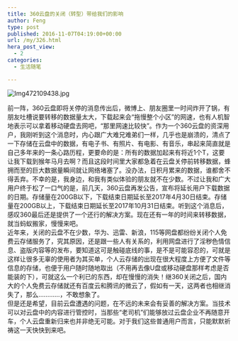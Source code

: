```yaml
---
title: 360云盘的关闭（转型）带给我们的影响
author: Feng
type: post
published: 2016-11-07T04:19:00+00:00
url: /my/326.html
hera_post_view:
  - 2
categories:
  - 生活随笔

---
```

<img decoding="async" src="https://cdn.uu126.cn/usr/uploads/2016/11/3946597508.jpg" alt="Img472109438.jpg" title="Img472109438.jpg" />

前一阵，360云盘即将关停的消息传出后，微博上、朋友圈里一时间炸开了锅，有朋友吐槽说要转移的数据量太大，下载起来会“拖慢整个小区”的网速，也有人机智地表示可以拿着移动硬盘去网吧，“那里网速比较快”。作为一个360云盘的资深用户，我刚听到这个消息时，内心跟广大难兄难弟们一样，几乎也是崩溃的，清点了一下存储在云盘中的数据，有电子书、有照片、有电影、有音乐，串起来简直就是自己多年来的一条心路历程，更要命的是：所有的数据加起来有将近1个T，这要让我下载到猴年马月去啊？而且这段时间里大家都急着在云盘关停前转移数据，蜂拥而至的巨大数据量瞬间就让网络堵塞了。没办法，日积月累来的数据，谁都舍不得丢弃。不幸的是，我身边，和我有类似体验的朋友就不在少数。不过让我和广大用户终于松了一口气的是，前几天，360云盘再发公告，宣布将延长用户下载数据的日期。存储量在200GB以下，下载结束日期延长至2017年4月30日结束。存储量在200GB以上，下载结束日期延长至2017年10月31日结束。听到这个消息后，感叹360最后还是提供了一个还行的解决方案。现在还有一年的时间来转移数据，就当蚂蚁搬家，慢慢来吧。  
近年来，关闭的云盘不在少数，华为、迅雷、新浪，115等网盘都纷纷关闭个人免费云存储服务了，究其原因，还是跟一些人有关系的，利用网盘进行了淫秽色情信息、盗版内容等的发布，要知道这可是触碰底线的事，是不是可能容忍的，可就是这样让很多无辜的使用者为其买单，个人云存储的出现在很大程度上方便了文件等信息的存储，也便于用户随时随地取出（不用再去像U盘或移动硬盘那样考虑是否能装的下），可就这么一个利已的东西，却在慢慢的消失！继360关闭之后，国内大的个人免费云存储就还有百度云和腾讯的微云了，假如有一天，这两者也相继消失了，那么…………，不敢想象了。  
但是还是希望，目前云盘遭遇的问题，在不远的未来会有妥善的解决方案。当技术可以对云盘中的内容进行管控时，当那些“老司机”们能够放过云盘企业不再随意开车，个人云盘重新归来也并非绝无可能。对于我们这些普通用户而言，只能默默祈祷这一天快快到来吧。
